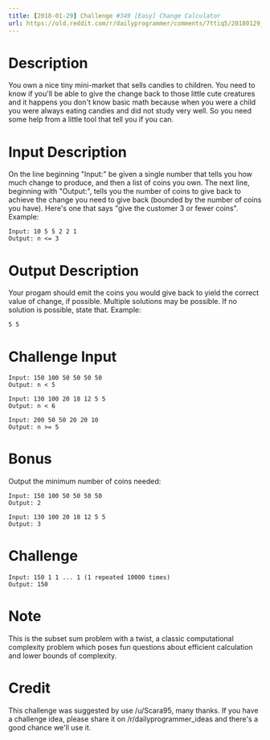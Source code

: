 ```yaml
---
title: [2018-01-29] Challenge #349 [Easy] Change Calculator
url: https://old.reddit.com/r/dailyprogrammer/comments/7ttiq5/20180129_challenge_349_easy_change_calculator/
---
```


# Description

You own a nice tiny mini-market that sells candies to children. You need to know if you'll be able to give the change back to those little cute creatures and it happens you don't know basic math because when you were a child you were always eating candies and did not study very well. So you need some help from a little tool that tell you if you can.

# Input Description

On the line beginning "Input:" be given a single number that tells you how much change to produce, and then a list of coins you own. The next line, beginning with "Output:", tells you the number of coins to give back to achieve the change you need to give back (bounded by the number of coins you have). Here's one that says "give the customer 3 or fewer coins". Example:

    Input: 10 5 5 2 2 1
    Output: n <= 3
    
# Output Description

Your progam should emit the coins you would give back to yield the correct value of change, if possible. Multiple solutions may be possible. If no solution is possible, state that. Example:

    5 5

# Challenge Input

    Input: 150 100 50 50 50 50 
    Output: n < 5

    Input: 130 100 20 18 12 5 5 
    Output: n < 6

    Input: 200 50 50 20 20 10 
    Output: n >= 5

# Bonus

Output the minimum number of coins needed:

    Input: 150 100 50 50 50 50 
    Output: 2

    Input: 130 100 20 18 12 5 5 
    Output: 3

# Challenge 

    Input: 150 1 1 ... 1 (1 repeated 10000 times) 
    Output: 150

# Note

This is the subset sum problem with a twist, a classic computational complexity problem which poses fun questions about efficient calculation and lower bounds of complexity.

# Credit

This challenge was suggested by use /u/Scara95, many thanks. If you have a challenge idea, please share it on /r/dailyprogrammer_ideas and there's a good chance we'll use it.